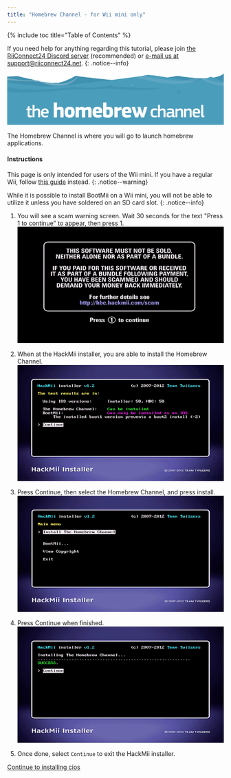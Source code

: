 ```yaml
---
title: "Homebrew Channel - for Wii mini only"
---
```


{% include toc title="Table of Contents" %}

If you need help for anything regarding this tutorial, please join [the RiiConnect24 Discord server](https://discord.gg/b4Y7jfD) (recommended) or [e-mail us at support@riiconnect24.net](mailto:support@riiconnect24.net).
{: .notice--info}

![HBC Logo](/images/hbc.png)

The Homebrew Channel is where you will go to launch homebrew applications.

#### Instructions
This page is only intended for users of the Wii mini. If you have a regular Wii, follow [this guide](hbc) instead.
{: .notice--warning} 

While it is possible to install BootMii on a Wii mini, you will not be able to utilize it unless you have soldered on an SD card slot.
{: .notice--info}

1. You will see a scam warning screen. Wait 30 seconds for the text "Press 1 to continue" to appear, then press 1.
![Scam Screen](/images/Wii/ScamScreen.png)

1. When at the HackMii installer, you are able to install the Homebrew Channel.
![Results](/images/Wii/Results.png)

1. Press Continue, then select the Homebrew Channel, and press install.
![Install the Homebrew Channel](/images/Wii/InstallHomebrewChannel.png)

1. Press Continue when finished.
![Success Installing the Homebrew Channel](/images/Wii/SuccessHBC.png)


1. Once done, select `Continue` to exit the HackMii installer.

[Continue to installing cios](ciosmini)
